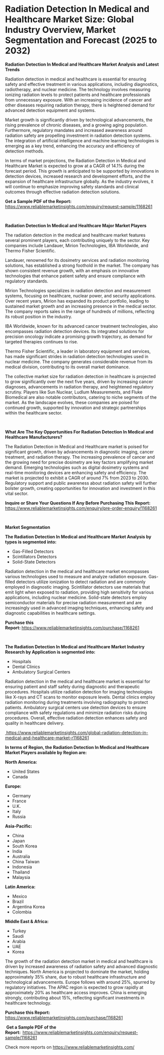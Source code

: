 <p><h1>Radiation Detection In Medical and Healthcare Market Size: Global Industry Overview, Market Segmentation and Forecast (2025 to 2032)</h1></p><p><strong>Radiation Detection In Medical and Healthcare Market Analysis and Latest Trends</strong></p>
<p><p>Radiation detection in medical and healthcare is essential for ensuring safety and effective treatment in various applications, including diagnostics, radiotherapy, and nuclear medicine. The technology involves measuring ionizing radiation levels to protect patients and healthcare professionals from unnecessary exposure. With an increasing incidence of cancer and other diseases requiring radiation therapy, there is heightened demand for advanced detection equipment and systems.</p><p>Market growth is significantly driven by technological advancements, the rising prevalence of chronic diseases, and a growing aging population. Furthermore, regulatory mandates and increased awareness around radiation safety are propelling investment in radiation detection systems. The integration of artificial intelligence and machine learning technologies is emerging as a key trend, enhancing the accuracy and efficiency of detection methods.</p><p>In terms of market projections, the Radiation Detection in Medical and Healthcare Market is expected to grow at a CAGR of 14.1% during the forecast period. This growth is anticipated to be supported by innovations in detection devices, increased research and development efforts, and the expansion of healthcare infrastructure globally. As the industry evolves, it will continue to emphasize improving safety standards and clinical outcomes through effective radiation detection solutions.</p></p>
<p><strong>Get a Sample PDF of the Report:&nbsp;</strong> <a href="https://www.reliablemarketinsights.com/enquiry/request-sample/1168261?utm_campaign=3540&utm_medium=2&utm_source=Github&utm_content=ia&utm_term=23032025&utm_id=radiation-detection-in-medical-and-healthcare">https://www.reliablemarketinsights.com/enquiry/request-sample/1168261</a></p>
<p>&nbsp;</p>
<p><strong>Radiation Detection In Medical and Healthcare Major Market Players</strong></p>
<p><p>The radiation detection in the medical and healthcare market features several prominent players, each contributing uniquely to the sector. Key companies include Landauer, Mirion Technologies, IBA Worldwide, and Thermo Fisher Scientific.</p><p>Landauer, renowned for its dosimetry services and radiation monitoring solutions, has established a strong foothold in the market. The company has shown consistent revenue growth, with an emphasis on innovative technologies that enhance patient safety and ensure compliance with regulatory standards.</p><p>Mirion Technologies specializes in radiation detection and measurement systems, focusing on healthcare, nuclear power, and security applications. Over recent years, Mirion has expanded its product portfolio, leading to sustained market growth and an increasing presence in the medical sector. The company reports sales in the range of hundreds of millions, reflecting its robust position in the industry.</p><p>IBA Worldwide, known for its advanced cancer treatment technologies, also encompasses radiation detection devices. Its integrated solutions for precision oncology indicate a promising growth trajectory, as demand for targeted therapies continues to rise.</p><p>Thermo Fisher Scientific, a leader in laboratory equipment and services, has made significant strides in radiation detection technologies used in nuclear medicine. The company generates considerable revenue from its medical division, contributing to its overall market dominance.</p><p>The collective market size for radiation detection in healthcare is projected to grow significantly over the next five years, driven by increasing cancer diagnoses, advancements in radiation therapy, and heightened regulatory scrutiny. Players like Sun Nuclear, Ludlum Measurements, and Fluke Biomedical are also notable contributors, catering to niche segments of the market. As the landscape evolves, these companies are poised for continued growth, supported by innovation and strategic partnerships within the healthcare sector.</p></p>
<p>&nbsp;</p>
<p><strong>What Are The Key Opportunities For Radiation Detection In Medical and Healthcare Manufacturers?</strong></p>
<p><p>The Radiation Detection in Medical and Healthcare market is poised for significant growth, driven by advancements in diagnostic imaging, cancer treatment, and radiation therapy. The increasing prevalence of cancer and the growing need for precise dosimetry are key factors amplifying market demand. Emerging technologies such as digital dosimetry systems and real-time monitoring devices are enhancing safety and efficiency. The market is projected to exhibit a CAGR of around 7% from 2023 to 2030. Regulatory support and public awareness about radiation safety will further bolster growth, creating opportunities for innovation and investment in this vital sector.</p></p>
<p><strong>Inquire or Share Your Questions If Any Before Purchasing This Report:</strong> <a href="https://www.reliablemarketinsights.com/enquiry/pre-order-enquiry/1168261?utm_campaign=3540&utm_medium=2&utm_source=Github&utm_content=ia&utm_term=23032025&utm_id=radiation-detection-in-medical-and-healthcare">https://www.reliablemarketinsights.com/enquiry/pre-order-enquiry/1168261</a></p>
<p>&nbsp;</p>
<p><strong>Market Segmentation</strong></p>
<p><strong>The Radiation Detection In Medical and Healthcare Market Analysis by types is segmented into:</strong></p>
<p><ul><li>Gas-Filled Detectors</li><li>Scintillators Detectors</li><li>Solid-State Detectors</li></ul></p>
<p><p>Radiation detection in the medical and healthcare market encompasses various technologies used to measure and analyze radiation exposure. Gas-filled detectors utilize ionization to detect radiation and are commonly employed in diagnostic imaging. Scintillator detectors use materials that emit light when exposed to radiation, providing high sensitivity for various applications, including nuclear medicine. Solid-state detectors employ semiconductor materials for precise radiation measurement and are increasingly used in advanced imaging techniques, enhancing safety and diagnostic capabilities in healthcare settings.</p></p>
<p><strong>Purchase this Report:&nbsp;</strong><a href="https://www.reliablemarketinsights.com/purchase/1168261?utm_campaign=3540&utm_medium=2&utm_source=Github&utm_content=ia&utm_term=23032025&utm_id=radiation-detection-in-medical-and-healthcare">https://www.reliablemarketinsights.com/purchase/1168261</a></p>
<p>&nbsp;</p>
<p><strong>The Radiation Detection In Medical and Healthcare Market Industry Research by Application is segmented into:</strong></p>
<p><ul><li>Hospitals</li><li>Dental Clinics</li><li>Ambulatory Surgical Centers</li></ul></p>
<p><p>Radiation detection in the medical and healthcare market is essential for ensuring patient and staff safety during diagnostic and therapeutic procedures. Hospitals utilize radiation detection for imaging technologies like X-rays and CT scans to monitor exposure levels. Dental clinics employ radiation monitoring during treatments involving radiography to protect patients. Ambulatory surgical centers use detection devices to ensure compliance with safety regulations and minimize radiation risks during procedures. Overall, effective radiation detection enhances safety and quality in healthcare delivery.</p></p>
<p><a href="https://www.reliablemarketinsights.com/global-radiation-detection-in-medical-and-healthcare-market-r1168261?utm_campaign=3540&utm_medium=2&utm_source=Github&utm_content=ia&utm_term=23032025&utm_id=radiation-detection-in-medical-and-healthcare">&nbsp;https://www.reliablemarketinsights.com/global-radiation-detection-in-medical-and-healthcare-market-r1168261</a></p>
<p><strong>In terms of Region, the Radiation Detection In Medical and Healthcare Market Players available by Region are:</strong></p>
<p>
    <p> <strong> North America: </strong>
        <ul>
            <li>United States</li>
            <li>Canada</li>
        </ul>
        </p> 
    <p> <strong> Europe: </strong>
        <ul>
            <li>Germany</li>
            <li>France</li>
            <li>U.K.</li>
            <li>Italy</li>
            <li>Russia</li>
        </ul>
        </p> 
    <p> <strong> Asia-Pacific: </strong>
        <ul>
            <li>China</li>
            <li>Japan</li>
            <li>South Korea</li>
            <li>India</li>
            <li>Australia</li>
            <li>China Taiwan</li>
            <li>Indonesia</li>
            <li>Thailand</li>
            <li>Malaysia</li>
        </ul>
        </p> 
    <p> <strong> Latin America: </strong>
        <ul>
            <li>Mexico</li>
            <li>Brazil</li>
            <li>Argentina Korea</li>
            <li>Colombia</li>
        </ul>
        </p> 
    <p> <strong> Middle East & Africa: </strong>
        <ul>
            <li>Turkey</li>
            <li>Saudi</li>
            <li>Arabia</li>
            <li>UAE</li>
            <li>Korea</li>
        </ul>
    </p>
    </p>
<p><p>The growth of the radiation detection market in medical and healthcare is driven by increased awareness of radiation safety and advanced diagnostic techniques. North America is projected to dominate the market, holding approximately 35% share, due to robust healthcare infrastructure and technological advancements. Europe follows with around 25%, spurred by regulatory initiatives. The APAC region is expected to grow rapidly at approximately 20% as healthcare access improves. China is emerging strongly, contributing about 15%, reflecting significant investments in healthcare technology.</p></p>
<p><strong>Purchase this Report: </strong><a href="https://www.reliablemarketinsights.com/purchase/1168261?utm_campaign=3540&utm_medium=2&utm_source=Github&utm_content=ia&utm_term=23032025&utm_id=radiation-detection-in-medical-and-healthcare">https://www.reliablemarketinsights.com/purchase/1168261</a></p>
<p>&nbsp;<strong>Get a Sample PDF of the Report:&nbsp;&nbsp;</strong><a href="https://www.reliablemarketinsights.com/enquiry/request-sample/1168261?utm_campaign=3540&utm_medium=2&utm_source=Github&utm_content=ia&utm_term=23032025&utm_id=radiation-detection-in-medical-and-healthcare">https://www.reliablemarketinsights.com/enquiry/request-sample/1168261</a></p>
<p><strong></strong></p>
<p>Check more reports on <a href="https://www.reliablemarketinsights.com/?utm_campaign=3540&utm_medium=2&utm_source=Github&utm_content=ia&utm_term=23032025&utm_id=radiation-detection-in-medical-and-healthcare">https://www.reliablemarketinsights.com/</a></p>